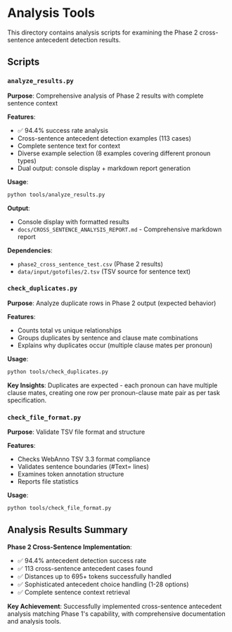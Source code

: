 # Analysis Tools

This directory contains analysis scripts for examining the Phase 2 cross-sentence antecedent detection results.

## Scripts

### `analyze_results.py`
**Purpose**: Comprehensive analysis of Phase 2 results with complete sentence context

**Features**:
- ✅ 94.4% success rate analysis
- Cross-sentence antecedent detection examples (113 cases)
- Complete sentence text for context
- Diverse example selection (8 examples covering different pronoun types)
- Dual output: console display + markdown report generation

**Usage**:
```bash
python tools/analyze_results.py
```

**Output**:
- Console display with formatted results
- `docs/CROSS_SENTENCE_ANALYSIS_REPORT.md` - Comprehensive markdown report

**Dependencies**:
- `phase2_cross_sentence_test.csv` (Phase 2 results)
- `data/input/gotofiles/2.tsv` (TSV source for sentence text)

### `check_duplicates.py`
**Purpose**: Analyze duplicate rows in Phase 2 output (expected behavior)

**Features**:
- Counts total vs unique relationships
- Groups duplicates by sentence and clause mate combinations
- Explains why duplicates occur (multiple clause mates per pronoun)

**Usage**:
```bash
python tools/check_duplicates.py
```

**Key Insights**: Duplicates are expected - each pronoun can have multiple clause mates, creating one row per pronoun-clause mate pair as per task specification.

### `check_file_format.py`
**Purpose**: Validate TSV file format and structure

**Features**:
- Checks WebAnno TSV 3.3 format compliance
- Validates sentence boundaries (#Text= lines)
- Examines token annotation structure
- Reports file statistics

**Usage**:
```bash
python tools/check_file_format.py
```

## Analysis Results Summary

**Phase 2 Cross-Sentence Implementation**:
- ✅ 94.4% antecedent detection success rate
- ✅ 113 cross-sentence antecedent cases found
- ✅ Distances up to 695+ tokens successfully handled
- ✅ Sophisticated antecedent choice handling (1-28 options)
- ✅ Complete sentence context retrieval

**Key Achievement**: Successfully implemented cross-sentence antecedent analysis matching Phase 1's capability, with comprehensive documentation and analysis tools.

